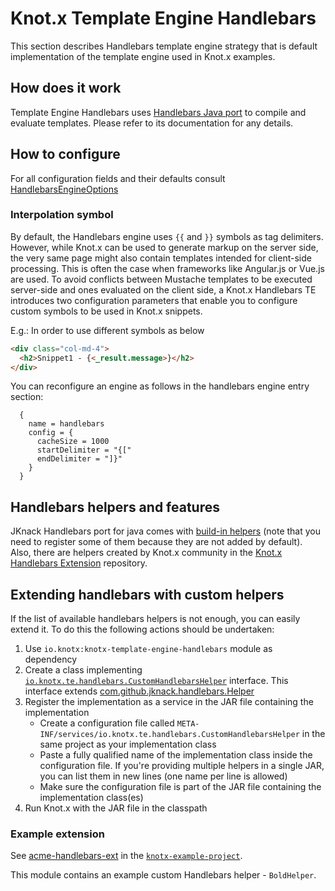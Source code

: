 # Knot.x Template Engine Handlebars
This section describes Handlebars template engine strategy that is default implementation of the
template engine used in Knot.x examples. 


## How does it work
Template Engine Handlebars uses 
[Handlebars Java port](https://github.com/jknack/handlebars.java) to compile and evaluate templates.
Please refer to its documentation for any details.

## How to configure
For all configuration fields and their defaults consult [HandlebarsEngineOptions](https://github.com/Knotx/knotx-template-engine/blob/master/handlebars/docs/asciidoc/dataobjects.adoc)

### Interpolation symbol
By default, the Handlebars engine uses `{{` and `}}` symbols as tag delimiters.
However, while Knot.x can be used to generate markup on the server side, the very same page might 
also contain templates intended for client-side processing. 
This is often the case when frameworks like Angular.js or Vue.js are used.
To avoid conflicts between Mustache templates to be executed server-side and ones evaluated 
on the client side, a Knot.x Handlebars TE introduces two configuration parameters that enable 
you to configure custom symbols to be used in Knot.x snippets.

E.g.:
In order to use different symbols as below
```html
<div class="col-md-4">
  <h2>Snippet1 - {<_result.message>}</h2>
</div>
```
You can reconfigure an engine as follows in the handlebars engine entry section:
```hocon
  {
    name = handlebars
    config = {
      cacheSize = 1000
      startDelimiter = "{["
      endDelimiter = "]}"
    }
  }
```

## Handlebars helpers and features
JKnack Handlebars port for java comes with [build-in helpers](https://github.com/jknack/handlebars.java#helpers) (note that you need to register some of them because they are not added by default).
Also, there are helpers created by Knot.x community in the [Knot.x Handlebars Extension](https://github.com/Knotx/knotx-handlebars-extension) repository.

## Extending handlebars with custom helpers

If the list of available handlebars helpers is not enough, you can easily extend it. To do this the 
following actions should be undertaken:

1. Use `io.knotx:knotx-template-engine-handlebars` module as dependency
2. Create a class implementing [`io.knotx.te.handlebars.CustomHandlebarsHelper`](https://github.com/Knotx/knotx-template-engine/blob/master/handlebars/src/main/java/io/knotx/te/handlebars/CustomHandlebarsHelper.java) interface. 
This interface extends [com.github.jknack.handlebars.Helper](https://jknack.github.io/handlebars.java/helpers.html)
3. Register the implementation as a service in the JAR file containing the implementation
    * Create a configuration file called `META-INF/services/io.knotx.te.handlebars.CustomHandlebarsHelper` 
    in the same project as your implementation class
    * Paste a fully qualified name of the implementation class inside the configuration file. If you're 
    providing multiple helpers in a single JAR, you can list them in new lines (one name per line is allowed) 
    * Make sure the configuration file is part of the JAR file containing the implementation class(es)
3. Run Knot.x with the JAR file in the classpath

### Example extension

See [acme-handlebars-ext](https://github.com/Knotx/knotx-example-project/tree/master/acme-handlebars-ext)
in the [`knotx-example-project`](https://github.com/Knotx/knotx-example-project).

This module contains an example custom Handlebars helper - `BoldHelper`.

